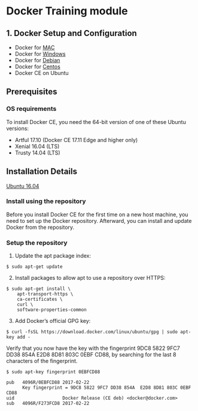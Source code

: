 # Docker Training module


## 1. Docker Setup and Configuration
- Docker for [MAC](https://docs.docker.com/docker-for-mac/install/)
- Docker for [Windows](https://docs.docker.com/docker-for-windows/install/)
- Docker for [Debian](https://docs.docker.com/install/linux/docker-ce/debian/)
- Docker for [Centos](https://docs.docker.com/install/linux/docker-ce/centos/)
- Docker CE on Ubuntu

## Prerequisites
### OS requirements
To install Docker CE, you need the 64-bit version of one of these Ubuntu versions:

- Artful 17.10 (Docker CE 17.11 Edge and higher only)
- Xenial 16.04 (LTS)
- Trusty 14.04 (LTS)

## Installation Details
[Ubuntu 16.04](https://docs.docker.com/install/linux/docker-ce/ubuntu/)

### Install using the repository
Before you install Docker CE for the first time on a new host machine, you need to set up the Docker repository. Afterward, you can install and update Docker from the repository.

### Setup the repository

1. Update the apt package index:
```
$ sudo apt-get update
```
2. Install packages to allow apt to use a repository over HTTPS:
```
$ sudo apt-get install \
    apt-transport-https \
    ca-certificates \
    curl \
    software-properties-common
```
3. Add Docker’s official GPG key:
```
$ curl -fsSL https://download.docker.com/linux/ubuntu/gpg | sudo apt-key add -
```

Verify that you now have the key with the fingerprint 9DC8 5822 9FC7 DD38 854A E2D8 8D81 803C 0EBF CD88, by searching for the last 8 characters of the fingerprint.

```
$ sudo apt-key fingerprint 0EBFCD88

pub   4096R/0EBFCD88 2017-02-22
      Key fingerprint = 9DC8 5822 9FC7 DD38 854A  E2D8 8D81 803C 0EBF CD88
uid                  Docker Release (CE deb) <docker@docker.com>
sub   4096R/F273FCD8 2017-02-22

```

